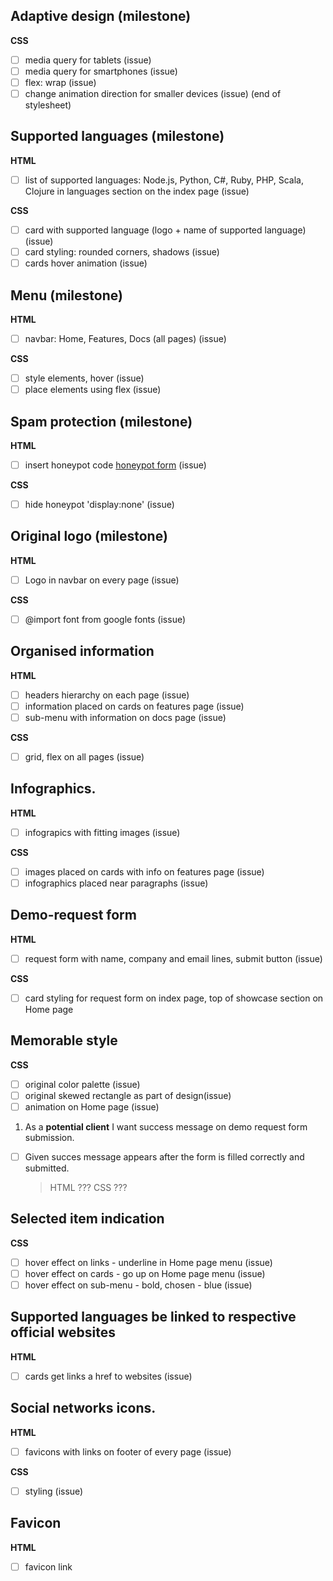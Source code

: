 ## Adaptive design (milestone)

**CSS**

- [ ] media query for tablets (issue)
- [ ] media query for smartphones (issue)
- [ ] flex: wrap (issue)
- [ ] change animation direction for smaller devices (issue)
      (end of stylesheet)

## Supported languages (milestone)

**HTML**

- [ ] list of supported languages: Node.js, Python, C#, Ruby, PHP, Scala, Clojure in languages section on the index page (issue)

**CSS**

- [ ] card with supported language (logo + name of supported language) (issue)
- [ ] card styling: rounded corners, shadows (issue)
- [ ] cards hover animation (issue)

## Menu (milestone)

**HTML**

- [ ] navbar: Home, Features, Docs (all pages) (issue)

**CSS**

- [ ] style elements, hover (issue)
- [ ] place elements using flex (issue)

## Spam protection (milestone)

**HTML**

- [ ] insert honeypot code [honeypot form](https://zinoui.com/blog/protect-web-forms-from-spam#honey-pot) (issue)

**CSS**

- [ ] hide honeypot 'display:none' (issue)

## Original logo (milestone)

**HTML**

- [ ] Logo in navbar on every page (issue)

**CSS**

- [ ] @import font from google fonts (issue)

## Organised information

**HTML**

- [ ] headers hierarchy on each page (issue)
- [ ] information placed on cards on features page (issue)
- [ ] sub-menu with information on docs page (issue)

**CSS**

- [ ] grid, flex on all pages (issue)

## Infographics.

**HTML**

- [ ] infograpics with fitting images (issue)

**CSS**

- [ ] images placed on cards with info on features page (issue)
- [ ] infographics placed near paragraphs (issue)

## Demo-request form

**HTML**

- [ ] request form with name, company and email lines, submit button (issue)

**CSS**

- [ ] card styling for request form on index page, top of showcase section
      on Home page

## Memorable style

**CSS**

- [ ] original color palette (issue)
- [ ] original skewed rectangle as part of design(issue)
- [ ] animation on Home page (issue)

1. As a **potential client** I want success message on demo request form submission.

- [ ] Given succes message appears after the form is filled correctly and submitted.
  > HTML ???
  > CSS ???

## Selected item indication

**CSS**

- [ ] hover effect on links - underline in Home page menu (issue)
- [ ] hover effect on cards - go up on Home page menu (issue)
- [ ] hover effect on sub-menu - bold, chosen - blue (issue)

## Supported languages be linked to respective official websites

**HTML**

- [ ] cards get links a href to websites (issue)

## Social networks icons.

**HTML**

- [ ] favicons with links on footer of every page (issue)

**CSS**

- [ ] styling (issue)

## Favicon

**HTML**

- [ ] favicon link
